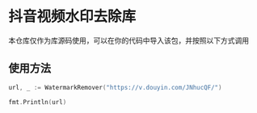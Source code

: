 # 抖音视频水印去除库
本仓库仅作为库源码使用，可以在你的代码中导入该包，并按照以下方式调用

## 使用方法
```go
url, _ := WatermarkRemover("https://v.douyin.com/JNhucQF/")

fmt.Println(url)

```
